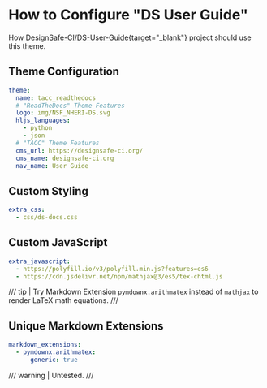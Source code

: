 # How to Configure "DS User Guide"

How [DesignSafe-CI/DS-User-Guide][ds-user-guide]{target="_blank"} project should use this theme.

[ds-user-guide]: https://github.com/DesignSafe-CI/DS-User-Guide

## Theme Configuration

```yaml
theme:
  name: tacc_readthedocs
  # "ReadTheDocs" Theme Features
  logo: img/NSF_NHERI-DS.svg
  hljs_languages:
    - python
    - json
  # "TACC" Theme Features
  cms_url: https://designsafe-ci.org/
  cms_name: designsafe-ci.org
  nav_name: User Guide
```

## Custom Styling

```yaml
extra_css:
  - css/ds-docs.css
```

## Custom JavaScript

```yaml
extra_javascript:
  - https://polyfill.io/v3/polyfill.min.js?features=es6
  - https://cdn.jsdelivr.net/npm/mathjax@3/es5/tex-chtml.js
```

/// tip |
Try Markdown Extension `pymdownx.arithmatex` instead of `mathjax` to render LaTeX math equations.
///

## Unique Markdown Extensions

```yaml
markdown_extensions:
  - pymdownx.arithmatex:
      generic: true
```

/// warning |
Untested.
///

